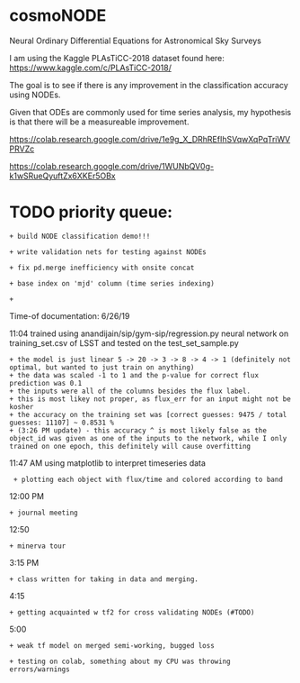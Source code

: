 # cosmoNODE
Neural Ordinary Differential Equations for Astronomical Sky Surveys

I am using the Kaggle PLAsTiCC-2018 dataset found here: https://www.kaggle.com/c/PLAsTiCC-2018/

The goal is to see if there is any improvement in the classification accuracy using NODEs.

Given that ODEs are commonly used for time series analysis, my hypothesis is that there will be a measureable improvement.

https://colab.research.google.com/drive/1e9g_X_DRhREfIhSVqwXqPqTriWVPRVZc

https://colab.research.google.com/drive/1WUNbQV0g-k1wSRueQyuftZx6XKEr5OBx

# TODO priority queue:
	+ build NODE classification demo!!!

	+ write validation nets for testing against NODEs 

	+ fix pd.merge inefficiency with onsite concat

	+ base index on 'mjd' column (time series indexing)

	+ 


Time-of documentation:
6/26/19

11:04 trained using anandijain/sip/gym-sip/regression.py neural network on training_set.csv of LSST and tested on the test_set_sample.py
	
	+ the model is just linear 5 -> 20 -> 3 -> 8 -> 4 -> 1 (definitely not optimal, but wanted to just train on anything)
	+ the data was scaled -1 to 1 and the p-value for correct flux prediction was 0.1
	+ the inputs were all of the columns besides the flux label.
	+ this is most likey not proper, as flux_err for an input might not be kosher
	+ the accuracy on the training set was [correct guesses: 9475 / total guesses: 11107] ~ 0.8531 %
	+ (3:26 PM update) - this accuracy ^ is most likely false as the object_id was given as one of the inputs to the network, while I only trained on one epoch, this definitely will cause overfitting

11:47 AM using matplotlib to interpret timeseries data
	 
	 + plotting each object with flux/time and colored according to band

12:00 PM 

	+ journal meeting

12:50
	
	+ minerva tour

3:15 PM 
	
	+ class written for taking in data and merging.

4:15 
	
	+ getting acquainted w tf2 for cross validating NODEs (#TODO)

5:00

	+ weak tf model on merged semi-working, bugged loss

	+ testing on colab, something about my CPU was throwing errors/warnings

